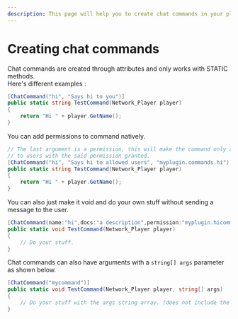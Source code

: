 ```yaml
---
description: This page will help you to create chat commands in your plugins.
---
```


# Creating chat commands

Chat commands are created through attributes and only works with STATIC methods.\
Here's different examples :&#x20;

```csharp
[ChatCommand("hi", "Says hi to you")]
public static string TestCommand(Network_Player player)
{
    return "Hi " + player.GetName();
}
```

You can add permissions to command natively.

```csharp
// The last argument is a permission, this will make the command only available
// to users with the said permission granted.
[ChatCommand("hi", "Says hi to allowed users", "myplugin.commands.hi")]
public static string TestCommand(Network_Player player)
{
    return "Hi " + player.GetName();
}
```

You can also just make it void and do your own stuff without sending a message to the user.

```csharp
[ChatCommand(name:"hi",docs:"a description",permission:"myplugin.hicommand")]
public static void TestCommand(Network_Player player)
{
    // Do your stuff.
}
```

Chat commands can also have arguments with a `string[] args` parameter as shown below.

```csharp
[ChatCommand("mycommand")]
public static void TestCommand(Network_Player player, string[] args)
{
    // Do your stuff with the args string array. (does not include the initial command)
}
```
